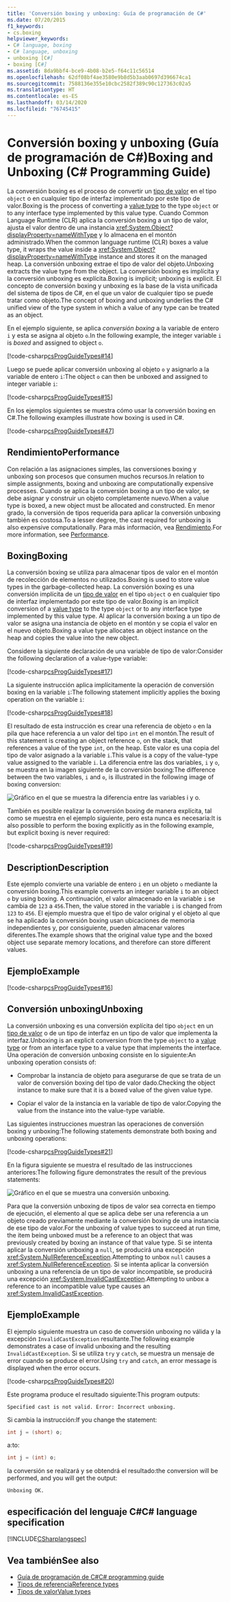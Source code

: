 ```yaml
---
title: 'Conversión boxing y unboxing: Guía de programación de C#'
ms.date: 07/20/2015
f1_keywords:
- cs.boxing
helpviewer_keywords:
- C# language, boxing
- C# language, unboxing
- unboxing [C#]
- boxing [C#]
ms.assetid: 8da9bbf4-bce9-4b08-b2e5-f64c11c56514
ms.openlocfilehash: 62df08bf4ae3580e9b8d5b3aab0697d396674ca1
ms.sourcegitcommit: 7588136e355e10cbc2582f389c90c127363c02a5
ms.translationtype: HT
ms.contentlocale: es-ES
ms.lasthandoff: 03/14/2020
ms.locfileid: "76745415"
---
```

# <a name="boxing-and-unboxing-c-programming-guide"></a><span data-ttu-id="baf13-102">Conversión boxing y unboxing (Guía de programación de C#)</span><span class="sxs-lookup"><span data-stu-id="baf13-102">Boxing and Unboxing (C# Programming Guide)</span></span>

<span data-ttu-id="baf13-103">La conversión boxing es el proceso de convertir un [tipo de valor](../../language-reference/builtin-types/value-types.md) en el tipo `object` o en cualquier tipo de interfaz implementado por este tipo de valor.</span><span class="sxs-lookup"><span data-stu-id="baf13-103">Boxing is the process of converting a [value type](../../language-reference/builtin-types/value-types.md) to the type `object` or to any interface type implemented by this value type.</span></span> <span data-ttu-id="baf13-104">Cuando Common Language Runtime (CLR) aplica la conversión boxing a un tipo de valor, ajusta el valor dentro de una instancia <xref:System.Object?displayProperty=nameWithType> y lo almacena en el montón administrado.</span><span class="sxs-lookup"><span data-stu-id="baf13-104">When the common language runtime (CLR) boxes a value type, it wraps the value inside a <xref:System.Object?displayProperty=nameWithType> instance and stores it on the managed heap.</span></span> <span data-ttu-id="baf13-105">La conversión unboxing extrae el tipo de valor del objeto.</span><span class="sxs-lookup"><span data-stu-id="baf13-105">Unboxing extracts the value type from the object.</span></span> <span data-ttu-id="baf13-106">La conversión boxing es implícita y la conversión unboxing es explícita.</span><span class="sxs-lookup"><span data-stu-id="baf13-106">Boxing is implicit; unboxing is explicit.</span></span> <span data-ttu-id="baf13-107">El concepto de conversión boxing y unboxing es la base de la vista unificada del sistema de tipos de C#, en el que un valor de cualquier tipo se puede tratar como objeto.</span><span class="sxs-lookup"><span data-stu-id="baf13-107">The concept of boxing and unboxing underlies the C# unified view of the type system in which a value of any type can be treated as an object.</span></span>

<span data-ttu-id="baf13-108">En el ejemplo siguiente, se aplica *conversión boxing* a la variable de entero `i` y esta se asigna al objeto `o`.</span><span class="sxs-lookup"><span data-stu-id="baf13-108">In the following example, the integer variable `i` is *boxed* and assigned to object `o`.</span></span>

[!code-csharp[csProgGuideTypes#14](~/samples/snippets/csharp/VS_Snippets_VBCSharp/CsProgGuideTypes/CS/Class1.cs#14)]

<span data-ttu-id="baf13-109">Luego se puede aplicar conversión unboxing al objeto `o` y asignarlo a la variable de entero `i`:</span><span class="sxs-lookup"><span data-stu-id="baf13-109">The object `o` can then be unboxed and assigned to integer variable `i`:</span></span>

[!code-csharp[csProgGuideTypes#15](~/samples/snippets/csharp/VS_Snippets_VBCSharp/CsProgGuideTypes/CS/Class1.cs#15)]

<span data-ttu-id="baf13-110">En los ejemplos siguientes se muestra cómo usar la conversión boxing en C#.</span><span class="sxs-lookup"><span data-stu-id="baf13-110">The following examples illustrate how boxing is used in C#.</span></span>

[!code-csharp[csProgGuideTypes#47](~/samples/snippets/csharp/VS_Snippets_VBCSharp/CsProgGuideTypes/CS/Class1.cs#47)]

## <a name="performance"></a><span data-ttu-id="baf13-111">Rendimiento</span><span class="sxs-lookup"><span data-stu-id="baf13-111">Performance</span></span>

<span data-ttu-id="baf13-112">Con relación a las asignaciones simples, las conversiones boxing y unboxing son procesos que consumen muchos recursos.</span><span class="sxs-lookup"><span data-stu-id="baf13-112">In relation to simple assignments, boxing and unboxing are computationally expensive processes.</span></span> <span data-ttu-id="baf13-113">Cuando se aplica la conversión boxing a un tipo de valor, se debe asignar y construir un objeto completamente nuevo.</span><span class="sxs-lookup"><span data-stu-id="baf13-113">When a value type is boxed, a new object must be allocated and constructed.</span></span> <span data-ttu-id="baf13-114">En menor grado, la conversión de tipos requerida para aplicar la conversión unboxing también es costosa.</span><span class="sxs-lookup"><span data-stu-id="baf13-114">To a lesser degree, the cast required for unboxing is also expensive computationally.</span></span> <span data-ttu-id="baf13-115">Para más información, vea [Rendimiento](../../../framework/performance/performance-tips.md).</span><span class="sxs-lookup"><span data-stu-id="baf13-115">For more information, see [Performance](../../../framework/performance/performance-tips.md).</span></span>

## <a name="boxing"></a><span data-ttu-id="baf13-116">Boxing</span><span class="sxs-lookup"><span data-stu-id="baf13-116">Boxing</span></span>

<span data-ttu-id="baf13-117">La conversión boxing se utiliza para almacenar tipos de valor en el montón de recolección de elementos no utilizados.</span><span class="sxs-lookup"><span data-stu-id="baf13-117">Boxing is used to store value types in the garbage-collected heap.</span></span> <span data-ttu-id="baf13-118">La conversión boxing es una conversión implícita de un [tipo de valor](../../language-reference/builtin-types/value-types.md) en el tipo `object` o en cualquier tipo de interfaz implementado por este tipo de valor.</span><span class="sxs-lookup"><span data-stu-id="baf13-118">Boxing is an implicit conversion of a [value type](../../language-reference/builtin-types/value-types.md) to the type `object` or to any interface type implemented by this value type.</span></span> <span data-ttu-id="baf13-119">Al aplicar la conversión boxing a un tipo de valor se asigna una instancia de objeto en el montón y se copia el valor en el nuevo objeto.</span><span class="sxs-lookup"><span data-stu-id="baf13-119">Boxing a value type allocates an object instance on the heap and copies the value into the new object.</span></span>

<span data-ttu-id="baf13-120">Considere la siguiente declaración de una variable de tipo de valor:</span><span class="sxs-lookup"><span data-stu-id="baf13-120">Consider the following declaration of a value-type variable:</span></span>

[!code-csharp[csProgGuideTypes#17](~/samples/snippets/csharp/VS_Snippets_VBCSharp/CsProgGuideTypes/CS/Class1.cs#17)]

<span data-ttu-id="baf13-121">La siguiente instrucción aplica implícitamente la operación de conversión boxing en la variable `i`:</span><span class="sxs-lookup"><span data-stu-id="baf13-121">The following statement implicitly applies the boxing operation on the variable `i`:</span></span>

[!code-csharp[csProgGuideTypes#18](~/samples/snippets/csharp/VS_Snippets_VBCSharp/CsProgGuideTypes/CS/Class1.cs#18)]

<span data-ttu-id="baf13-122">El resultado de esta instrucción es crear una referencia de objeto `o` en la pila que hace referencia a un valor del tipo `int` en el montón.</span><span class="sxs-lookup"><span data-stu-id="baf13-122">The result of this statement is creating an object reference `o`, on the stack, that references a value of the type `int`, on the heap.</span></span> <span data-ttu-id="baf13-123">Este valor es una copia del tipo de valor asignado a la variable `i`.</span><span class="sxs-lookup"><span data-stu-id="baf13-123">This value is a copy of the value-type value assigned to the variable `i`.</span></span> <span data-ttu-id="baf13-124">La diferencia entre las dos variables, `i` y `o`, se muestra en la imagen siguiente de la conversión boxing:</span><span class="sxs-lookup"><span data-stu-id="baf13-124">The difference between the two variables, `i` and `o`, is illustrated in the following image of boxing conversion:</span></span>

![Gráfico en el que se muestra la diferencia entre las variables i y o.](./media/boxing-and-unboxing/boxing-operation-i-o-variables.gif)

<span data-ttu-id="baf13-126">También es posible realizar la conversión boxing de manera explícita, tal como se muestra en el ejemplo siguiente, pero esta nunca es necesaria:</span><span class="sxs-lookup"><span data-stu-id="baf13-126">It is also possible to perform the boxing explicitly as in the following example, but explicit boxing is never required:</span></span>

[!code-csharp[csProgGuideTypes#19](~/samples/snippets/csharp/VS_Snippets_VBCSharp/CsProgGuideTypes/CS/Class1.cs#19)]

## <a name="description"></a><span data-ttu-id="baf13-127">Description</span><span class="sxs-lookup"><span data-stu-id="baf13-127">Description</span></span>

<span data-ttu-id="baf13-128">Este ejemplo convierte una variable de entero `i` en un objeto `o` mediante la conversión boxing.</span><span class="sxs-lookup"><span data-stu-id="baf13-128">This example converts an integer variable `i` to an object `o` by using boxing.</span></span> <span data-ttu-id="baf13-129">A continuación, el valor almacenado en la variable `i` se cambia de `123` a `456`.</span><span class="sxs-lookup"><span data-stu-id="baf13-129">Then, the value stored in the variable `i` is changed from `123` to `456`.</span></span> <span data-ttu-id="baf13-130">El ejemplo muestra que el tipo de valor original y el objeto al que se ha aplicado la conversión boxing usan ubicaciones de memoria independientes y, por consiguiente, pueden almacenar valores diferentes.</span><span class="sxs-lookup"><span data-stu-id="baf13-130">The example shows that the original value type and the boxed object use separate memory locations, and therefore can store different values.</span></span>

## <a name="example"></a><span data-ttu-id="baf13-131">Ejemplo</span><span class="sxs-lookup"><span data-stu-id="baf13-131">Example</span></span>

[!code-csharp[csProgGuideTypes#16](~/samples/snippets/csharp/VS_Snippets_VBCSharp/CsProgGuideTypes/CS/Class1.cs#16)]

## <a name="unboxing"></a><span data-ttu-id="baf13-132">Conversión unboxing</span><span class="sxs-lookup"><span data-stu-id="baf13-132">Unboxing</span></span>

<span data-ttu-id="baf13-133">La conversión unboxing es una conversión explícita del tipo `object` en un [tipo de valor](../../language-reference/builtin-types/value-types.md) o de un tipo de interfaz en un tipo de valor que implementa la interfaz.</span><span class="sxs-lookup"><span data-stu-id="baf13-133">Unboxing is an explicit conversion from the type `object` to a [value type](../../language-reference/builtin-types/value-types.md) or from an interface type to a value type that implements the interface.</span></span> <span data-ttu-id="baf13-134">Una operación de conversión unboxing consiste en lo siguiente:</span><span class="sxs-lookup"><span data-stu-id="baf13-134">An unboxing operation consists of:</span></span>

- <span data-ttu-id="baf13-135">Comprobar la instancia de objeto para asegurarse de que se trata de un valor de conversión boxing del tipo de valor dado.</span><span class="sxs-lookup"><span data-stu-id="baf13-135">Checking the object instance to make sure that it is a boxed value of the given value type.</span></span>

- <span data-ttu-id="baf13-136">Copiar el valor de la instancia en la variable de tipo de valor.</span><span class="sxs-lookup"><span data-stu-id="baf13-136">Copying the value from the instance into the value-type variable.</span></span>

<span data-ttu-id="baf13-137">Las siguientes instrucciones muestran las operaciones de conversión boxing y unboxing:</span><span class="sxs-lookup"><span data-stu-id="baf13-137">The following statements demonstrate both boxing and unboxing operations:</span></span>

[!code-csharp[csProgGuideTypes#21](~/samples/snippets/csharp/VS_Snippets_VBCSharp/CsProgGuideTypes/CS/Class1.cs#21)]

<span data-ttu-id="baf13-138">En la figura siguiente se muestra el resultado de las instrucciones anteriores:</span><span class="sxs-lookup"><span data-stu-id="baf13-138">The following figure demonstrates the result of the previous statements:</span></span>

![Gráfico en el que se muestra una conversión unboxing.](./media/boxing-and-unboxing/unboxing-conversion-operation.gif)

<span data-ttu-id="baf13-140">Para que la conversión unboxing de tipos de valor sea correcta en tiempo de ejecución, el elemento al que se aplica debe ser una referencia a un objeto creado previamente mediante la conversión boxing de una instancia de ese tipo de valor.</span><span class="sxs-lookup"><span data-stu-id="baf13-140">For the unboxing of value types to succeed at run time, the item being unboxed must be a reference to an object that was previously created by boxing an instance of that value type.</span></span> <span data-ttu-id="baf13-141">Si se intenta aplicar la conversión unboxing a `null`, se producirá una excepción <xref:System.NullReferenceException>.</span><span class="sxs-lookup"><span data-stu-id="baf13-141">Attempting to unbox `null` causes a <xref:System.NullReferenceException>.</span></span> <span data-ttu-id="baf13-142">Si se intenta aplicar la conversión unboxing a una referencia de un tipo de valor incompatible, se producirá una excepción <xref:System.InvalidCastException>.</span><span class="sxs-lookup"><span data-stu-id="baf13-142">Attempting to unbox a reference to an incompatible value type causes an <xref:System.InvalidCastException>.</span></span>

## <a name="example"></a><span data-ttu-id="baf13-143">Ejemplo</span><span class="sxs-lookup"><span data-stu-id="baf13-143">Example</span></span>

<span data-ttu-id="baf13-144">El ejemplo siguiente muestra un caso de conversión unboxing no válida y la excepción `InvalidCastException` resultante.</span><span class="sxs-lookup"><span data-stu-id="baf13-144">The following example demonstrates a case of invalid unboxing and the resulting `InvalidCastException`.</span></span> <span data-ttu-id="baf13-145">Si se utiliza `try` y `catch`, se muestra un mensaje de error cuando se produce el error.</span><span class="sxs-lookup"><span data-stu-id="baf13-145">Using `try` and `catch`, an error message is displayed when the error occurs.</span></span>

[!code-csharp[csProgGuideTypes#20](~/samples/snippets/csharp/VS_Snippets_VBCSharp/CsProgGuideTypes/CS/Class1.cs#20)]

<span data-ttu-id="baf13-146">Este programa produce el resultado siguiente:</span><span class="sxs-lookup"><span data-stu-id="baf13-146">This program outputs:</span></span>

`Specified cast is not valid. Error: Incorrect unboxing.`

<span data-ttu-id="baf13-147">Si cambia la instrucción:</span><span class="sxs-lookup"><span data-stu-id="baf13-147">If you change the statement:</span></span>

```csharp
int j = (short) o;
```

<span data-ttu-id="baf13-148">a:</span><span class="sxs-lookup"><span data-stu-id="baf13-148">to:</span></span>

```csharp
int j = (int) o;
```

<span data-ttu-id="baf13-149">la conversión se realizará y se obtendrá el resultado:</span><span class="sxs-lookup"><span data-stu-id="baf13-149">the conversion will be performed, and you will get the output:</span></span>

`Unboxing OK.`

## <a name="c-language-specification"></a><span data-ttu-id="baf13-150">especificación del lenguaje C#</span><span class="sxs-lookup"><span data-stu-id="baf13-150">C# language specification</span></span>

[!INCLUDE[CSharplangspec](~/includes/csharplangspec-md.md)]

## <a name="see-also"></a><span data-ttu-id="baf13-151">Vea también</span><span class="sxs-lookup"><span data-stu-id="baf13-151">See also</span></span>

- [<span data-ttu-id="baf13-152">Guía de programación de C#</span><span class="sxs-lookup"><span data-stu-id="baf13-152">C# programming guide</span></span>](../index.md)
- [<span data-ttu-id="baf13-153">Tipos de referencia</span><span class="sxs-lookup"><span data-stu-id="baf13-153">Reference types</span></span>](../../language-reference/keywords/reference-types.md)
- [<span data-ttu-id="baf13-154">Tipos de valor</span><span class="sxs-lookup"><span data-stu-id="baf13-154">Value types</span></span>](../../language-reference/builtin-types/value-types.md)
